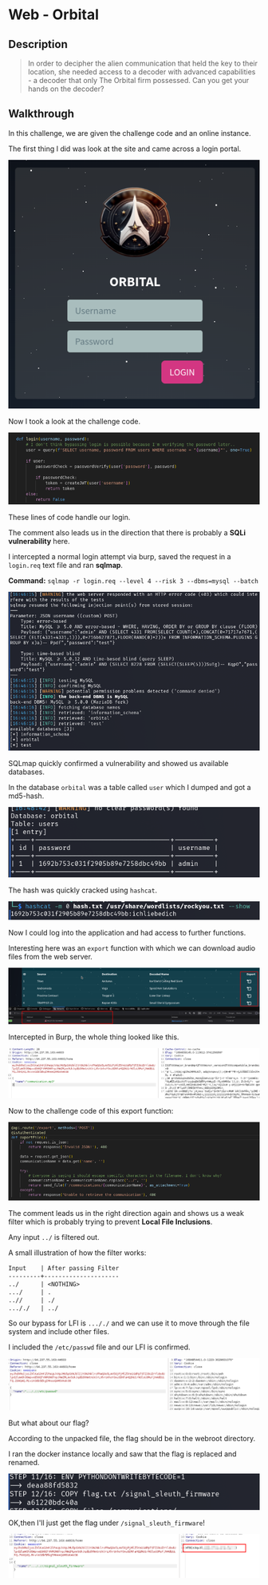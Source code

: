 # Web - Orbital

## Description
> In order to decipher the alien communication that held the key to their location, she needed access to a decoder with advanced capabilities - a decoder that only The Orbital firm possessed. Can you get your hands on the decoder?

## Walkthrough

In this challenge, we are given the challenge code and an online instance.

The first thing I did was look at the site and came across a login portal.

![Screenshot0](./screenshots/0.png)

Now I took a look at the challenge code.

![Screenshot1](./screenshots/1.png)

These lines of code handle our login.

The comment also leads us in the direction that there is probably a __SQLi vulnerability__ here.

I intercepted a normal login attempt via burp, saved the request in a `login.req` text file and ran __sqlmap__.

__Command:__ `sqlmap -r login.req --level 4 --risk 3 --dbms=mysql --batch`

![Screenshot2](./screenshots/2.png)

SQLmap quickly confirmed a vulnerability and showed us available databases.

In the database `orbital` was a table called `user` which I dumped and got a md5-hash.

![Screenshot3](./screenshots/3.png)

The hash was quickly cracked using `hashcat`.

![Screenshot4](./screenshots/4.png)

Now I could log into the application and had access to further functions.

Interesting here was an `export` function with which we can download audio files from the web server.

![Screenshot5](./screenshots/5.png)

Intercepted in Burp, the whole thing looked like this.

![Screenshot6](./screenshots/6.png)

Now to the challenge code of this export function:

![Screenshot7](./screenshots/7.png)

The comment leads us in the right direction again and shows us a weak filter which is probably trying to prevent __Local File Inclusions__.

Any input `../` is filtered out.

A small illustration of how the filter works:

```
Input    | After passing Filter
---------+---------------------
../      | <NOTHING>
.../     | .
..//     | ./
..././   | ../
```

So our bypass for LFI is `..././` and we can use it to move through the file system and include other files.

I included the `/etc/passwd` file and our LFI is confirmed.

![Screenshot8](./screenshots/8.png)

But what about our flag?

According to the unpacked file, the flag should be in the webroot directory.

I ran the docker instance locally and saw that the flag is replaced and renamed.

![Screenshot9](./screenshots/9.png)

OK,then I'll just get the flag under `/signal_sleuth_firmware`!

![Screenshot10](./screenshots/10.png)
